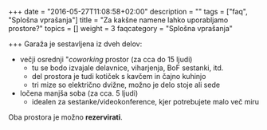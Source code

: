 +++
date = "2016-05-27T11:08:58+02:00"
description = ""
tags = ["faq", "Splošna vprašanja"]
title = "Za kakšne namene lahko uporabljamo prostore?"
topics = []
weight = 3
faqcategory = "Splošna vprašanja"

+++
Garaža je sestavljena iz dveh delov:

- večji osrednji "*coworking* prostor (za cca do 15 ljudi)
   - tu se bodo izvajale delavnice, viharjenja, BoF sestanki, itd.
   - del prostora je tudi kotiček s kavčem in čajno kuhinjo
   - tri mize so električno dvižne, možno je delo stoje ali sede
- ločena manjša soba (za cca. 5 ljudi)
   - idealen za sestanke/videokonference, kjer potrebujete malo več miru
   
Oba prostora je možno **rezervirati**.